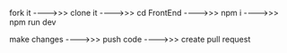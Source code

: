 fork it ---->>>
clone it ---->>>
cd FrontEnd ---->>>
npm i ---->>>
npm run dev

make changes ---->>>
push code ---->>>
create pull request
